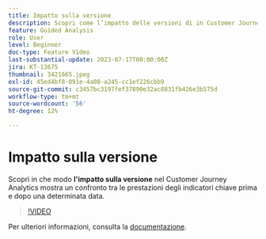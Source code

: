 ```yaml
---
title: Impatto sulla versione
description: Scopri come l’impatto delle versioni di in Customer Journey Analytics mostra un confronto tra le prestazioni degli indicatori chiave prima e dopo una determinata data.
feature: Guided Analysis
role: User
level: Beginner
doc-type: Feature Video
last-substantial-update: 2023-07-17T00:00:00Z
jira: KT-13675
thumbnail: 3421665.jpeg
exl-id: 45ed4bf8-091e-4a08-a245-cc1ef226cbb9
source-git-commit: c3457bc3197fef37890e32ac8831fb426e3b575d
workflow-type: tm+mt
source-wordcount: '56'
ht-degree: 12%

---
```


# Impatto sulla versione

Scopri in che modo **l&#39;impatto sulla versione** nel Customer Journey Analytics mostra un confronto tra le prestazioni degli indicatori chiave prima e dopo una determinata data.

>[!VIDEO](https://video.tv.adobe.com/v/3421665/?learn=on)

Per ulteriori informazioni, consulta la [documentazione](https://experienceleague.adobe.com/docs/analytics-platform/using/guided-analysis/impact/release.html?lang=it).
